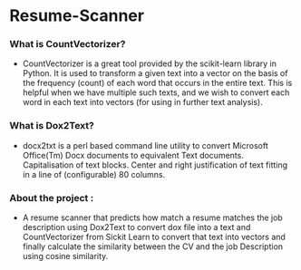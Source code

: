 # Resume-Scanner

### What is CountVectorizer?
- CountVectorizer is a great tool provided by the scikit-learn library in Python. It is used to transform a given text into a vector on the basis of the frequency (count) of each word that occurs in the entire text. This is helpful when we have multiple such texts, and we wish to convert each word in each text into vectors (for using in further text analysis).
### What is Dox2Text?
- docx2txt is a perl based command line utility to convert Microsoft Office(Tm) Docx documents to equivalent Text documents. Capitalisation of text blocks. Center and right justification of text fitting in a line of (configurable) 80 columns.
### About the project :

- A resume scanner that predicts how match a resume matches the job description using Dox2Text to convert dox file into a text and CountVectorizer from Sickit Learn to convert that text into vectors and finally calculate the similarity between the CV and the job Description using cosine similarity.

